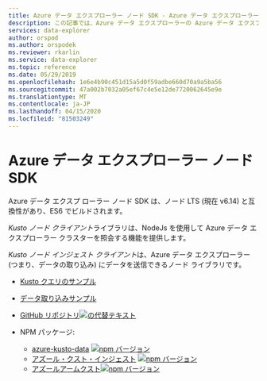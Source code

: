 ```yaml
---
title: Azure データ エクスプローラー ノード SDK - Azure データ エクスプローラー |マイクロソフトドキュメント
description: この記事では、Azure データ エクスプローラーの Azure データ エクスプローラー ノード SDK について説明します。
services: data-explorer
author: orspod
ms.author: orspodek
ms.reviewer: rkarlin
ms.service: data-explorer
ms.topic: reference
ms.date: 05/29/2019
ms.openlocfilehash: 1e6e4b90c451d15a5d0f59adbe660d70a9a5ba56
ms.sourcegitcommit: 47a002b7032a05ef67c4e5e12de7720062645e9e
ms.translationtype: MT
ms.contentlocale: ja-JP
ms.lasthandoff: 04/15/2020
ms.locfileid: "81503249"
---
```

# <a name="azure-data-explorer-node-sdk"></a>Azure データ エクスプローラー ノード SDK

Azure データ エクスプ ローラー ノード SDK は、ノード LTS (現在 v6.14) と互換性があり、ES6 でビルドされます。

*Kusto ノード クライアント*ライブラリは、NodeJs を使用して Azure データ エクスプローラー クラスターを照会する機能を提供します。 

*Kusto ノード インジェスト クライアント*は、Azure データ エクスプローラー (つまり、データの取り込み) にデータを送信できるノード ライブラリです。 

* [Kusto クエリのサンプル](https://github.com/Azure/azure-kusto-node/blob/master/azure-kusto-data/example.js)

* [データ取り込みサンプル](https://github.com/Azure/azure-kusto-node/blob/master/azure-kusto-ingest/example.js)

* [GitHub リポジトリ](https://github.com/Azure/azure-kusto-node)[![の代替テキスト](https://travis-ci.org/Azure/azure-kusto-node.svg?branch=master "azure-kusto-node")](https://travis-ci.org/Azure/azure-kusto-node)

* NPM パッケージ:

    * [azure-kusto-data](https://www.npmjs.com/package/azure-kusto-data)  [![npm バージョン](https://badge.fury.io/js/azure-kusto-data.svg)](https://badge.fury.io/js/azure-kusto-data) 
    * [アズール・クスト・インジェスト](https://www.npmjs.com/package/azure-kusto-ingest)  [![npm バージョン](https://badge.fury.io/js/azure-kusto-ingest.svg)](https://badge.fury.io/js/azure-kusto-ingest)
    * [アズールアームクスト](https://www.npmjs.com/package/azure-arm-kusto)[![npm バージョン](https://badge.fury.io/js/azure-arm-kusto.svg)](https://badge.fury.io/js/azure-arm-kusto)